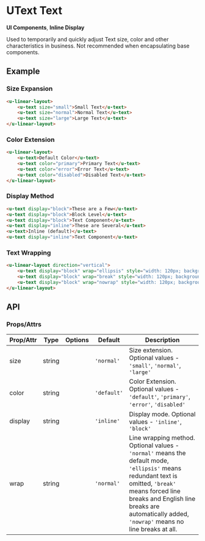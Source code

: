 <!-- The README.md is automatically generated based on api.yaml and docs/*.md for easy viewing on GitHub and NPM. If you need to modify, please view the source file -->

# UText Text

**UI Components**, **Inline Display**

Used to temporarily and quickly adjust Text size, color and other characteristics in business. Not recommended when encapsulating base components.

## Example
### Size Expansion

``` html
<u-linear-layout>
    <u-text size="small">Small Text</u-text>
    <u-text size="normal">Normal Text</u-text>
    <u-text size="large">Large Text</u-text>
</u-linear-layout>
```

### Color Extension

``` html
<u-linear-layout>
    <u-text>Default Color</u-text>
    <u-text color="primary">Primary Text</u-text>
    <u-text color="error">Error Text</u-text>
    <u-text color="disabled">Disabled Text</u-text>
</u-linear-layout>
```

### Display Method

``` html
<u-text display="block">These are a Few</u-text>
<u-text display="block">Block Level</u-text>
<u-text display="block">Text Component</u-text>
<u-text display="inline">These are Several</u-text>
<u-text>Inline (default)</u-text>
<u-text display="inline">Text Component</u-text>
```

### Text Wrapping

``` html
<u-linear-layout direction="vertical">
    <u-text display="block" wrap="ellipsis" style="width: 120px; background: #f2f3f8;">When Heaven is about to entrust a great responsibility to this people, they must first suffer their mental and physical difficulties, strain their muscles and bones, and starve their bodies. The skin is empty and its body is empty, and its actions are messed up. Therefore, the mind and forbearance are tempted to gain what it cannot. </u-text>
    <u-text display="block" wrap="break" style="width: 120px; background: #f2f3f8;">When heaven is about to entrust a great responsibility to this people, they must first suffer their mental and physical hardships, strain their muscles and bones, and starve their bodies. The skin is empty and its body is empty, and its actions are messed up. Therefore, the mind and forbearance are tempted to gain what it cannot. </u-text>
    <u-text display="block" wrap="nowrap" style="width: 120px; background: #f2f3f8;">When heaven is about to entrust a person with a great responsibility, he must first suffer from hardship in his mind, strain his muscles and bones, and starve his body. The skin is empty and its body is empty, and its actions are messed up. Therefore, the mind and forbearance are tempted to gain what it cannot. </u-text>
</u-linear-layout>
```

## API
### Props/Attrs

| Prop/Attr | Type | Options | Default | Description |
| --------- | ---- | ------- | ------- | ----------- |
| size | string | | `'normal'` | Size extension. Optional values - `'small'`, `'normal'`, `'large'` |
| color | string | | `'default'` | Color Extension. Optional values - `'default'`, `'primary'`, `'error'`, `'disabled'` |
| display | string | | `'inline'` | Display mode. Optional values - `'inline'`, `'block'` |
| wrap | string | | `'normal'` | Line wrapping method. Optional values - `'normal'` means the default mode, `'ellipsis'` means redundant text is omitted, `'break'` means forced line breaks and English line breaks are automatically added, `'nowrap'` means no line breaks at all. |

